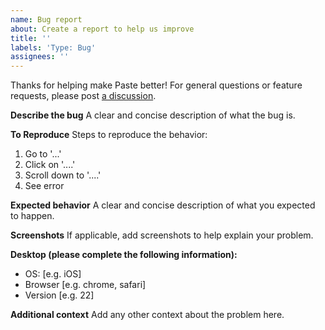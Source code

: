```yaml
---
name: Bug report
about: Create a report to help us improve
title: ''
labels: 'Type: Bug'
assignees: ''
---
```


Thanks for helping make Paste better! For general questions or feature requests, please post [a discussion](https://github.com/twilio-labs/paste/discussions/new).

**Describe the bug**
A clear and concise description of what the bug is.

**To Reproduce**
Steps to reproduce the behavior:

1. Go to '...'
2. Click on '....'
3. Scroll down to '....'
4. See error

**Expected behavior**
A clear and concise description of what you expected to happen.

**Screenshots**
If applicable, add screenshots to help explain your problem.

**Desktop (please complete the following information):**

- OS: [e.g. iOS]
- Browser [e.g. chrome, safari]
- Version [e.g. 22]

**Additional context**
Add any other context about the problem here.
